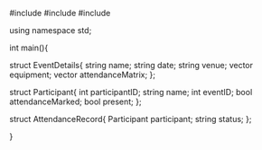 #include <iostream>
#include <string>
#include<vector>

using namespace std;

int main(){

struct EventDetails{
  string name;
  string date;
  string venue;
  vector<string> equipment;
  vector<vector><string> attendanceMatrix;
};

struct Participant{
  int participantID;
  string name;
  int eventID;
  bool attendanceMarked;
  bool present;
};

struct AttendanceRecord{
  Participant participant;
  string status;
};

}
